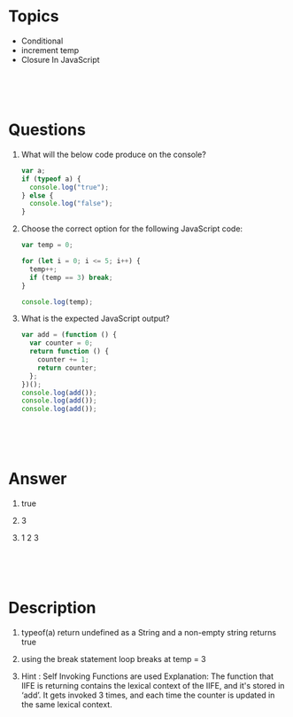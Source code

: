# Topics

- Conditional
- increment temp
- Closure In JavaScript

&nbsp;

&nbsp;

# Questions

1. What will the below code produce on the console?

   ```js
   var a;
   if (typeof a) {
     console.log("true");
   } else {
     console.log("false");
   }
   ```

2. Choose the correct option for the following JavaScript code:

   ```js
   var temp = 0;

   for (let i = 0; i <= 5; i++) {
     temp++;
     if (temp == 3) break;
   }

   console.log(temp);
   ```

3. What is the expected JavaScript output?

   ```js
   var add = (function () {
     var counter = 0;
     return function () {
       counter += 1;
       return counter;
     };
   })();
   console.log(add());
   console.log(add());
   console.log(add());
   ```

&nbsp;

&nbsp;

# Answer

1. true

2. 3

3. 1 2 3

&nbsp;

&nbsp;

# Description

1. typeof(a) return undefined as a String and a non-empty string returns true

2. using the break statement loop breaks at temp = 3

3. Hint : Self Invoking Functions are used Explanation: The function that IIFE is returning contains the lexical context of the IIFE, and it's stored in ‘add’. It gets invoked 3 times, and each time the counter is updated in the same lexical context.
